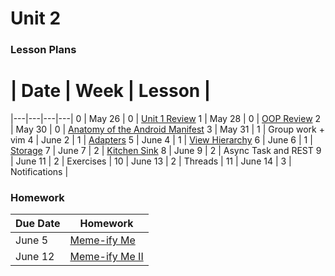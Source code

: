 # Unit 2

### Lesson Plans

 # |  Date | Week | Lesson |
|---|---|---|---|
0 | May 26 | 0 | [Unit 1 Review](lessons/0_Review.md)
1 | May 28 | 0 | [OOP Review](lessons/1_OOP-Review.md)
2 | May 30 | 0 | [Anatomy of the Android Manifest](lessons/2_Anatomy-Manifest.md)
3 | May 31 | 1 | Group work + vim
4 | June 2 | 1 | [Adapters](lessons/4_Adapters.md)
5 | June 4 | 1 | [View Hierarchy](lessons/5_View-Hierarchy.md)
6 | June 6 | 1 | [Storage](lessons/6_Storage.md)
7 | June 7 | 2 | [Kitchen Sink](lessons/7_Misc.md)
8 | June 9 | 2 | Async Task and REST
9 | June 11 | 2 | Exercises |
10 | June 13 | 2 | Threads |
11 | June 14 | 3 | Notifications |

### Homework

| Due Date | Homework|
|--- |---|
| June 5 | [Meme-ify Me](homework/week-0.md) |
| June 12 | [Meme-ify Me II](homework/week-1.md) |
